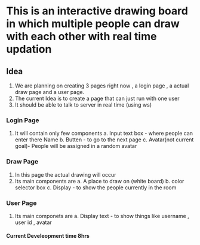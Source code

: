 # This is an interactive drawing board in which multiple people can draw with each other with real time updation 

## Idea 
1. We are planning on creating 3 pages right now , a login page , a actual draw page and a user page.
2. The current Idea is to create a page that can just run with one user 
3. It should be able to talk to server in real time (using ws)


### Login Page 
1. It will contain only few components 
    a. Input text box - where people can enter there Name 
    b. Butten - to go to the next page 
    c. Avatar(not current goal)- People will be assigned in a random avatar

### Draw Page 
1. In this page the actual drawing will occur 
2. Its main components are 
    a. A place to draw on (white board)
    b. color selector box 
    c. Display - to show the people currently in the room 

### User Page 
1. Its main componets are
    a. Display text - to show things like username , user id , avatar

#### Current Develeopment time 8hrs